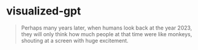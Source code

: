 # visualized-gpt

> Perhaps many years later, when humans look back at the year 2023, they will only think how much people at that time were like monkeys, shouting at a screen with huge excitement.
